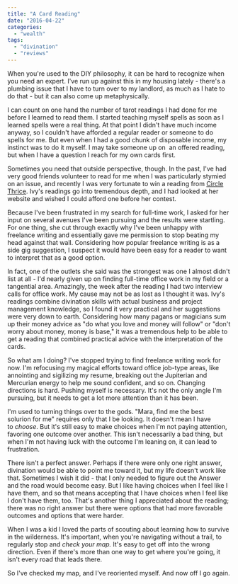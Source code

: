 ```yaml
---
title: "A Card Reading"
date: "2016-04-22"
categories: 
  - "wealth"
tags: 
  - "divination"
  - "reviews"
---
```


When you're used to the DIY philosophy, it can be hard to recognize when you need an expert. I've run up against this in my housing lately - there's a plumbing issue that I have to turn over to my landlord, as much as I hate to do that - but it can also come up metaphysically.

I can count on one hand the number of tarot readings I had done for me before I learned to read them. I started teaching myself spells as soon as I learned spells were a real thing. At that point I didn't have much income anyway, so I couldn't have afforded a regular reader or someone to do spells for me. But even when I had a good chunk of disposable income, my instinct was to do it myself. I may take someone up on  an offered reading, but when I have a question I reach for my own cards first.

Sometimes you need that outside perspective, though. In the past, I've had very good friends volunteer to read for me when I was particularly stymied on an issue, and recently I was very fortunate to win a reading from [Circle Thrice](http://www.circlethrice.com/). Ivy's readings go into tremendous depth, and I had looked at her website and wished I could afford one before her contest.

Because I've been frustrated in my search for full-time work, I asked for her input on several avenues I've been pursuing and the results were startling. For one thing, she cut through exactly why I've been unhappy with freelance writing and essentially gave me permission to stop beating my head against that wall. Considering how popular freelance writing is as a side gig suggestion, I suspect it would have been easy for a reader to want to interpret that as a good option.

In fact, one of the outlets she said was the strongest was one I almost didn't list at all - I'd nearly given up on finding full-time office work in my field or a tangential area. Amazingly, the week after the reading I had two interview calls for office work. My cause may not be as lost as I thought it was. Ivy's readings combine divination skills with actual business and project management knowledge, so I found it very practical and her suggestions were very down to earth. Considering how many pagans or magicians sum up their money advice as "do what you love and money will follow" or "don't worry about money, money is base," it was a tremendous help to be able to get a reading that combined practical advice with the interpretation of the cards.

So what am I doing? I've stopped trying to find freelance writing work for now. I'm refocusing my magical efforts toward office job-type areas, like annointing and sigilizing my resume, breaking out the Jupiterian and Mercurian energy to help me sound confident, and so on. Changing directions is hard. Pushing myself is necessary. It's not the only angle I'm pursuing, but it needs to get a lot more attention than it has been.

I'm used to turning things over to the gods. "Mara, find me the best solurion for me" requires only that I be looking. It doesn't mean I have to _choose_. But it's still easy to make choices when I'm not paying attention, favoring one outcome over another. This isn't necessarily a bad thing, but when I'm not having luck with the outcome I'm leaning on, it can lead to frustration.

There isn't a perfect answer. Perhaps if there were only one right answer, divination would be able to point me toward it, but my life doesn't work like that. Sometimes I wish it did - that I only needed to figure out the Answer and the road would become easy. But I like having choices when I feel like I have them, and so that means accepting that I have choices when I feel like I don't have them, too. That's another thing I appreciated about the reading; there was no right answer but there were options that had more favorable outcomes and options that were harder.

When I was a kid I loved the parts of scouting about learning how to survive in the wilderness. It's important, when you're navigating without a trail, to regularly stop and _check your map._ It's easy to get off into the wrong direction. Even if there's more than one way to get where you're going, it isn't every road that leads there.

So I've checked my map, and I've reoriented myself. And now off I go again.
